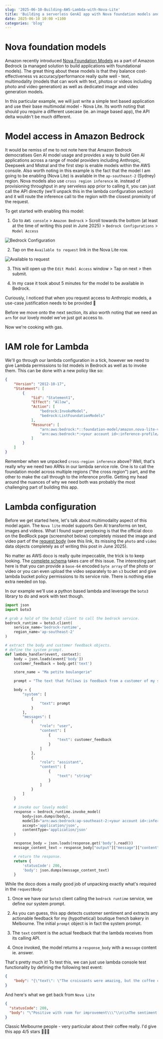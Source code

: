 ```yaml
---
slug: '2025-06-10-Building-AWS-Lambda-with-Nova-Lite'
title: 'Building a serverless GenAI app with Nova foundation models and AWS Lambda'
date: 2025-06-10 10:00 +1100
categories: 'blog'
---
```


# Nova foundation models

Amazon recently introduced [Nova Foundation Models](https://www.aboutamazon.com.au/news/aws/introducing-amazon-nova-our-new-generation-of-foundation-models) as a part of Amazon Bedrock (a managed solution to build applications with foundational models). The great thing about these models is that they balance cost-effectiveness vs accuracy/performance really quite well - text, multimodality (models that can work with text, photos or videos including photo and video generation) as well as dedicated image and video generation models.

In this particular example, we will just write a simple text based application and use their base multimodal model - Nova Lite. Its worth noting that should you require a different usecase (ie. an image based app), the API delta wouldn't be much different.

# Model access in Amazon Bedrock

It would be remiss of me to not note here that Amazon Bedrock democratises Gen AI model usage and provides a way to build Gen AI applications across a range of model providers including Anthropic, Deepseek and Mistral and the first step is enable models within the AWS console. Also worth noting in this example is the fact that the model I am going to be enabling (Nova Lite) is available in the `ap-southeast-2` (Sydney) region. Nova models also use `cross region inference` ie. instead of provisioning throughput in any serveless app prior to calling it, you can just call the API directly (we'll unpack this in the lambda configuration section) and it will route the inference call to the region with the closest promixity of the request.

To get started with enabling this model:

1) Go to `AWS console` > `Amazon Bedrock` > Scroll towards the bottom (at least at the time of writing this post in June 2025) > `Bedrock Configurations` > `Model Access`

![Bedrock Configuration](/images/nova-lite/bedrock_configurations.png)

2) Tap on the `Available to request` link in the Nova Lite row.

![Available to request](/images/nova-lite/available_to_request.png)


3) This will open up the `Edit Model Access` window > Tap on next > then submit.

4) In my case it took about 5 minutes for the model to be available in Bedrock.

Curiously, I noticed that when you request access to Anthropic models, a use-case justification needs to be provided 🤔

Before we move onto the next section, its also worth noting that we need an `arn` for our lovely model we've just got access to.

Now we're cooking with gas.

# IAM role for Lambda

We'll go through our lambda configuration in a tick, however we need to give Lambda permissions to list models in Bedrock as well as to invoke them. This can be done with a new policy like so:

```json
{
    "Version": "2012-10-17",
    "Statement": [
        {
            "Sid": "Statement1",
            "Effect": "Allow",
            "Action": [
                "bedrock:InvokeModel",
                "bedrock:ListFoundationModels"
            ],
            "Resource": [
                "arn:aws:bedrock:*::foundation-model/amazon.nova-lite-v1:0",
                "arn:aws:bedrock:*:<your account id>:inference-profile/apac.amazon.nova-lite-v1:0"
            ]
        }
    ]
}
```

Remember when we unpacked `cross-region inference` above? Well, that's really why we need two ARNs in our lambda service role. One is to call the foundation model across multiple regions ("the cross region") part, and the other to make the call through to the inference profile. Getting my head around the nuances of why we need both was probably the most challenging part of building this app.

# Lambda configuration

Before we get started here, let's talk about multimodality aspect of this model again. The `Nova lite` model supports Gen AI transforms on text, images and videos. What I found super perplexing is that the official doco on the BedRock page (screenshot below) completely missed the image and video part of the [request body](https://ap-southeast-2.console.aws.amazon.com/bedrock/home?region=ap-southeast-2#/model-catalog/serverless/amazon.nova-lite-v1:0) (see this link, its missing the `photo` and `video` data objects completely as of writing this post in June 2025).

No matter as AWS doco is really quite impeccable, the trick is to keep looking. The [complete schema](https://docs.aws.amazon.com/nova/latest/userguide/complete-request-schema.html) takes care of this issue. The interesting part here is that you can provide a `base-64` encoded `byte array` of the photo or video or you can even upload the video separately to an `s3` bucket and give lambda bucket policy permissions to its service role. There is nothing else extra needed on top.

In our example we'll use a python based lambda and leverage the `boto3` library to do and work with text though.

```python
import json
import boto3

# grab a hold of the boto3 client to call the bedrock service.
bedrock_runtime = boto3.client(
    service_name='bedrock-runtime',
    region_name='ap-southeast-2'
)

# extract the body and customer feedback objects.
# define the system prompt.
def lambda_handler(event, context):
    body = json.loads(event['body'])
    customer_feedback = body.get('text')

    store_name = "Ma petite boulangerie"

    prompt = "The text that follows is feedback from a customer of my store " + store_name + " a boutique french bakery in the heart of Preston in Melbourne, Australia. Please detect the tone and sentiment of this customer and do not hallucinate, remain completely factual and double check your answers. Please extract any constructive feedback concisely "

    body = {
        "system": [
            {
                "text": prompt
            }
        ],
        "messages": [
            {
                "role": "user",
                "content": [
                    {
                        "text": customer_feedback
                    }
                ]
            },
            {
                "role": "assistant",
                "content": [
                    {
                        "text": "string"
                    }
                ]
            }
        ]
    }

    # invoke our lovely model
    response = bedrock_runtime.invoke_model(
        body=json.dumps(body),
        modelId="arn:aws:bedrock:ap-southeast-2:<your account id>:inference-profile/apac.amazon.nova-lite-v1:0",
        accept='application/json',
        contentType='application/json'
    )

    response_body = json.loads(response.get('body').read())
    message_content_text = response_body["output"]["message"]["content"][0]["text"]

    # return the response.
    return {
        'statusCode': 200,
        'body': json.dumps(message_content_text)
    }
```

While the doco does a really good job of unpacking exactly what's required in the `requestBody`:

1) Once we have our `boto3` client calling the `bedrock runtime` service, we define our system prompt.

2) As you can guess, this app detects customer sentiment and extracts any actionable feedback for my (hypothetical) boutique french bakery in Melbourne. The initial `prompt` object is in fact the system prompt.

3) The `text` content is the actual feedback that the lambda receives from its calling API.

4) Once invoked, the model returns a `response_body` with a `message` content ie. answer.


That's pretty much it! To test this, we can just use lambda console test functionality by defining the following test event:

```json
{
    "body": "{\"text\": \"The croissants were amazing, but the coffee could be better. 4 out of 5 stars though!\"}"
}
```

And here's what we get back from `Nova Lite`

```json
{
  "statusCode": 200,
  "body": "\"Positive with room for improvement\\\"\\n\\nThe sentiment of the customer's feedback is generally positive, as indicated by the 4 out of 5 stars rating. The customer expressed satisfaction with the croissants, describing them as \\\"amazing.\\\" However, there is a suggestion for improvement regarding the coffee, which the customer feels could be better. \\n\\nConstructive feedback:\\n- The croissants are highly appreciated.\\n- There is an opportunity to improve the quality of the coffee.\""
}
```

Classic Melbourne people - very particular about their coffee really. I'd give this app 4/5 stars 👨‍🍳🤌 